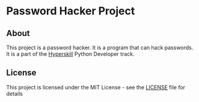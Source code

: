 # Password Hacker Project

## About

This project is a password hacker. It is a program that can hack passwords. It is a part of the [Hyperskill](https://hyperskill.org/) Python Developer track.

## License

This project is licensed under the MIT License - see the [LICENSE](LICENSE) file for details